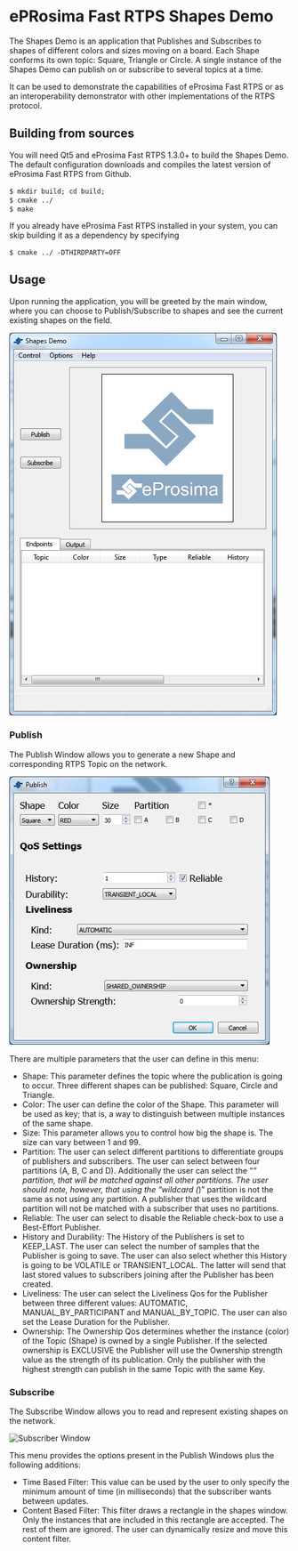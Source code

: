 # ePRosima Fast RTPS Shapes Demo

The Shapes Demo is an application that Publishes and Subscribes to shapes of different colors and sizes moving on a board. Each Shape conforms its own topic: Square, Triangle or Circle. A single instance of the Shapes Demo can publish on or subscribe to several topics at a time.

It can be used to demonstrate the capabilities of eProsima Fast RTPS or as an interoperability demonstrator with other implementations of the RTPS protocol.

## Building from sources

You will need Qt5 and eProsima Fast RTPS 1.3.0+ to build the Shapes Demo. The default configuration downloads and compiles the latest version of eProsima Fast RTPS from Github.

    $ mkdir build; cd build;
    $ cmake ../
    $ make

If you already have eProsima Fast RTPS installed in your system, you can skip building it as a dependency by specifying 

    $ cmake ../ -DTHIRDPARTY=OFF

## Usage

Upon running the application, you will be greeted by the main window, where you can choose to Publish/Subscribe to shapes and see the current existing shapes on the field.

![Main Window](/docs/MainWindow.png)

### Publish

The Publish Window allows you to generate a new Shape and corresponding RTPS Topic on the network.

![Publish Window](/docs/PublisherScreen.png)

There are multiple parameters that the user can define in this menu:

* Shape: This parameter defines the topic where the publication is going to occur. Three different shapes can be published: Square, Circle and Triangle. 
* Color: The user can define the color of the Shape. This parameter will be used as key; that is, a way to distinguish between multiple instances of the same shape.
* Size: This parameter allows you to control how big the shape is. The size can vary between 1 and 99.
* Partition: The user can select different partitions to differentiate groups of publishers and subscribers. The user can select between four partitions (A, B, C and D). Additionally the user can select the “*” partition, that will be matched against all other partitions. The user should note, however, that using the “wildcard (*)” partition is not the same as not using any partition. A publisher that uses the wildcard partition will not be matched with a subscriber that uses no partitions. 
* Reliable: The user can select to disable the Reliable check-box to use a Best-Effort Publisher.
* History and Durability: The History of the Publishers is set to KEEP_LAST. The user can select the number of samples that the Publisher is going to save. The user can also select whether this History is going to be VOLATILE or TRANSIENT_LOCAL. The latter will send that last stored values to subscribers joining after the Publisher has been created. 
* Liveliness: The user can select the Liveliness Qos for the Publisher between three different values: AUTOMATIC, MANUAL_BY_PARTICIPANT and MANUAL_BY_TOPIC. The user can also set the Lease Duration for the Publisher. 
* Ownership: The Ownership Qos determines whether the instance (color) of the Topic (Shape) is owned by a single Publisher. If the selected ownership is EXCLUSIVE the Publisher will use the Ownership strength value as the strength of its publication. Only the publisher with the highest strength can publish in the same Topic with the same Key. 


### Subscribe

The Subscribe Window allows you to read and represent existing shapes on the network.

![Subscriber Window](/docs/SubscriberWindow.png)

This menu provides the options present in the Publish Windows plus the following additions:

* Time Based Filter: This value can be used by the user to only specify the minimum amount of time (in milliseconds) that the subscriber wants between updates. 
* Content Based Filter: This filter draws a rectangle in the shapes window. Only the instances that are included in this rectangle are accepted. The rest of them are ignored. The user can dynamically resize and move this content filter. 
